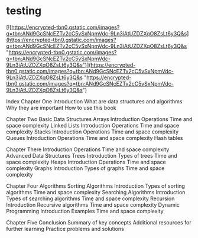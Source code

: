 <!-- git book with ChatGpt -->
#  testing 
 
 [![https://encrypted-tbn0.gstatic.com/images?q=tbn:ANd9GcSNcEZTv2cC5vSxNpmVdc-9Ln3iAtUZDZXqO8ZsLt6y3Q&s](https://encrypted-tbn0.gstatic.com/images?q=tbn:ANd9GcSNcEZTv2cC5vSxNpmVdc-9Ln3iAtUZDZXqO8ZsLt6y3Q&s "https://encrypted-tbn0.gstatic.com/images?q=tbn:ANd9GcSNcEZTv2cC5vSxNpmVdc-9Ln3iAtUZDZXqO8ZsLt6y3Q&s")](https://encrypted-tbn0.gstatic.com/images?q=tbn:ANd9GcSNcEZTv2cC5vSxNpmVdc-9Ln3iAtUZDZXqO8ZsLt6y3Q&s "https://encrypted-tbn0.gstatic.com/images?q=tbn:ANd9GcSNcEZTv2cC5vSxNpmVdc-9Ln3iAtUZDZXqO8ZsLt6y3Q&s")

Index
Chapter One
Introduction 
What are data structures and algorithms 
Why they are important 
How to use this book

Chapter Two
Basic Data Structures 
Arrays 
Introduction 
Operations 
Time and space complexity 
Linked Lists 
Introduction 
Operations 
Time and space complexity 
Stacks 
Introduction 
Operations 
Time and space complexity 
Queues 
Introduction 
Operations 
Time and space complexity 
Hash tables 

Chapter There 
Introduction 
Operations 
Time and space complexity
Advanced Data Structures 
Trees 
Introduction 
Types of trees 
Time and space complexity 
Heaps 
Introduction 
Operations 
Time and space complexity 
Graphs 
Introduction 
Types of graphs 
Time and space complexity

Chapter Four
Algorithms 
Sorting Algorithms 
Introduction 
Types of sorting algorithms 
Time and space complexity 
Searching Algorithms 
Introduction 
Types of searching algorithms 
Time and space complexity 
Recursion 
Introduction 
Recursive algorithms 
Time and space complexity 
Dynamic Programming 
Introduction 
Examples 
Time and space complexity

Chapter Five
Conclusion 
Summary of key concepts
Additional resources for further learning 
Practice problems and solutions
